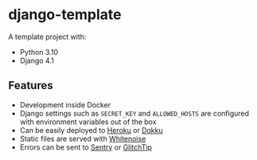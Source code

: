 # django-template

A template project with:

- Python 3.10
- Django 4.1

## Features

- Development inside Docker
- Django settings such as `SECRET_KEY` and `ALLOWED_HOSTS` are configured with environment variables out of the box
- Can be easily deployed to [Heroku][heroku] or [Dokku][dokku]
- Static files are served with [Whitenoise][whitenoise]
- Errors can be sent to [Sentry][sentry] or [GlitchTip][glitchtip]

[heroku]: https://heroku.com
[dokku]: https://dokku.com/
[whitenoise]: http://whitenoise.evans.io/en/stable/
[sentry]: https://sentry.io/
[glitchtip]: https://glitchtip.com/
